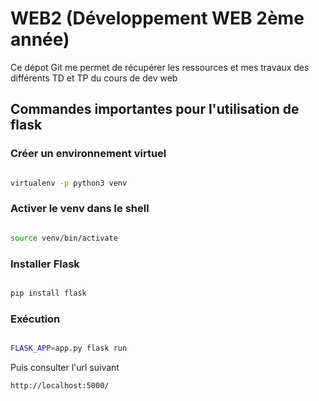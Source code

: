 # WEB2 (Développement WEB 2ème année)

Ce dépot Git me permet de récupérer les ressources et mes travaux des différents TD et TP du cours de dev web 

## Commandes importantes pour l'utilisation de flask

### Créer un environnement virtuel

```bash

virtualenv -p python3 venv

```

### Activer le venv dans le shell
```bash

source venv/bin/activate

```

### Installer Flask

```bash

pip install flask

```

### Exécution

```bash

FLASK_APP=app.py flask run

```
Puis consulter l'url suivant

```
http://localhost:5000/
```

